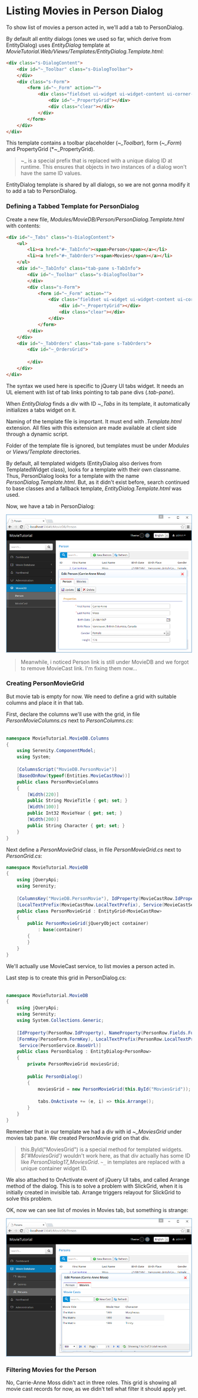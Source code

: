 # Listing Movies in Person Dialog

To show list of movies a person acted in, we'll add a tab to PersonDialog.

By default all entity dialogs (ones we used so far, which derive from EntityDialog) uses *EntityDialog* template at *MovieTutorial.Web/Views/Templates/EntityDialog.Template.html*:

```html
<div class="s-DialogContent">
    <div id="~_Toolbar" class="s-DialogToolbar">
    </div>
    <div class="s-Form">
        <form id="~_Form" action="">
            <div class="fieldset ui-widget ui-widget-content ui-corner-all">
                <div id="~_PropertyGrid"></div>
                <div class="clear"></div>
            </div>
        </form> 
    </div>
</div>
```

This template contains a toolbar placeholder (*~_Toolbar*), form (*~_Form*) and PropertyGrid (*~_PropertyGrid).

> ~_ is a special prefix that is replaced with a unique dialog ID at runtime. This ensures that objects in two instances of a dialog won't have the same ID values.

EntityDialog template is shared by all dialogs, so we are not gonna modify it to add a tab to PersonDialog.

### Defining a Tabbed Template for PersonDialog

Create a new file, *Modules/MovieDB/Person/PersonDialog.Template.html* with contents:


```html
<div id="~_Tabs" class="s-DialogContent">
    <ul>
        <li><a href="#~_TabInfo"><span>Person</span></a></li>
        <li><a href="#~_TabOrders"><span>Movies</span></a></li>
    </ul>
    <div id="~_TabInfo" class="tab-pane s-TabInfo">
        <div id="~_Toolbar" class="s-DialogToolbar">
        </div>
        <div class="s-Form">
            <form id="~_Form" action="">
                <div class="fieldset ui-widget ui-widget-content ui-corner-all">
                    <div id="~_PropertyGrid"></div>
                    <div class="clear"></div>
                </div>
            </form>
        </div>
    </div>
    <div id="~_TabOrders" class="tab-pane s-TabOrders">
        <div id="~_OrdersGrid">

        </div>
    </div>
</div>
```

The syntax we used here is specific to jQuery UI tabs widget. It needs an UL element with list of tab links pointing to tab pane divs (*.tab-pane*).

When *EntityDialog* finds a div with ID *~_Tabs* in its template, it automatically initializes a tabs widget on it.

Naming of the template file is important. It must end with *.Template.html* extension. All files with this extension are made available at client side through a dynamic script.

Folder of the template file is ignored, but templates must be under *Modules* or *Views/Template* directories.

By default, all templated widgets (EntityDialog also derives from TemplatedWidget class), looks for a template with their own classname. Thus, PersonDialog looks for a template with the name *PersonDialog.Template.html*. But, as it didn't exist before, search continued to base classes and a fallback template, *EntityDialog.Template.html* was used.

Now, we have a tab in PersonDialog:

![Person With Tabs Initial](img/movies_person_tab_initial.png)

> Meanwhile, i noticed Person link is still under MovieDB and we forgot to remove MovieCast link. I'm fixing them now...

### Creating PersonMovieGrid

But movie tab is empty for now. We need to define a grid with suitable columns and place it in that tab.

First, declare the columns we'll use with the grid, in file *PersonMovieColumns.cs* next to *PersonColumns.cs*:

```cs

namespace MovieTutorial.MovieDB.Columns
{
    using Serenity.ComponentModel;
    using System;

    [ColumnsScript("MovieDB.PersonMovie")]
    [BasedOnRow(typeof(Entities.MovieCastRow))]
    public class PersonMovieColumns
    {
        [Width(220)]
        public String MovieTitle { get; set; }
        [Width(100)]
        public Int32 MovieYear { get; set; }
        [Width(200)]
        public String Character { get; set; }
    }
}
```

Next define a *PersonMovieGrid* class, in file *PersonMovieGrid.cs* next to *PersonGrid.cs*:

```cs
namespace MovieTutorial.MovieDB
{
    using jQueryApi;
    using Serenity;

    [ColumnsKey("MovieDB.PersonMovie"), IdProperty(MovieCastRow.IdProperty)]
    [LocalTextPrefix(MovieCastRow.LocalTextPrefix), Service(MovieCastService.BaseUrl)]
    public class PersonMovieGrid : EntityGrid<MovieCastRow>
    {
        public PersonMovieGrid(jQueryObject container)
            : base(container)
        {
        }
    }
}
```

We'll actually use MovieCast service, to list movies a person acted in.

Last step is to create this grid in PersonDialog.cs:

```cs

namespace MovieTutorial.MovieDB
{
    using jQueryApi;
    using Serenity;
    using System.Collections.Generic;

    [IdProperty(PersonRow.IdProperty), NameProperty(PersonRow.Fields.Fullname)]
    [FormKey(PersonForm.FormKey), LocalTextPrefix(PersonRow.LocalTextPrefix),
     Service(PersonService.BaseUrl)]
    public class PersonDialog : EntityDialog<PersonRow>
    {
        private PersonMovieGrid moviesGrid;

        public PersonDialog()
        {
            moviesGrid = new PersonMovieGrid(this.ById("MoviesGrid"));

            tabs.OnActivate += (e, i) => this.Arrange();
        }
    }
}
```

Remember that in our template we had a div with id *~_MoviesGrid* under movies tab pane. We created PersonMovie grid on that div.

> this.ById("MoviesGrid") is a special method for templated widgets. *$('#MoviesGrid')* wouldn't work here, as that div actually has some ID like *PersonDialog17_MoviesGrid*. `~_` in templates are replaced with a unique container widget ID.

We also attached to OnActivate event of jQuery UI tabs, and called Arrange method of the dialog. This is to solve a problem with SlickGrid, when it is initially created in invisible tab. Arrange triggers relayout for SlickGrid to solve this problem.

OK, now we can see list of movies in Movies tab, but something is strange:

![Person With Movies Unfiltered](img/movies_person_tab_unfiltered.png)

### Filtering Movies for the Person

No, Carrie-Anne Moss didn't act in three roles. This grid is showing all movie cast records for now, as we didn't tell what filter it should apply yet.


